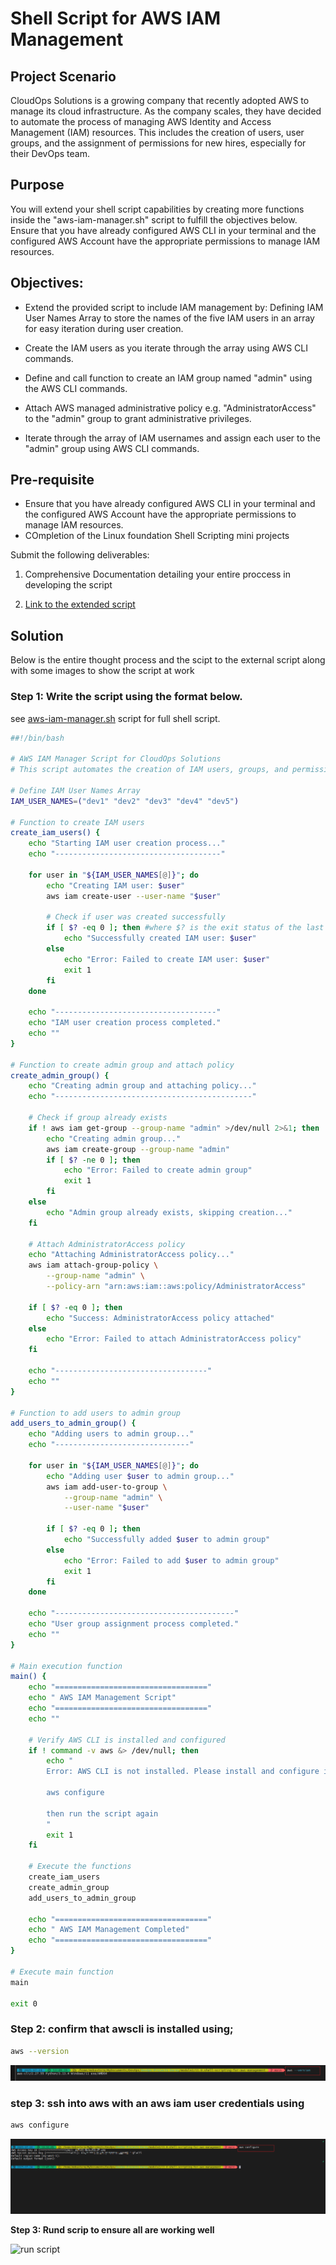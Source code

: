#  Shell Script for AWS IAM Management

## Project Scenario

CloudOps Solutions is a growing company that recently adopted AWS to manage its cloud infrastructure. As the company scales, they have decided to automate the process of managing AWS Identity and Access Management (IAM) resources. This includes the creation of users, user groups, and the assignment of permissions for new hires, especially for their DevOps team.

## Purpose

You will extend your shell script capabilities by creating more functions inside the "aws-iam-manager.sh" script to fulfill the objectives below. Ensure that you have already configured AWS CLI in your terminal and the configured AWS Account have the appropriate permissions to manage IAM resources.

## Objectives:
- Extend the provided script to include IAM management by:  Defining IAM User Names Array to store the names of the five IAM users in an array for easy iteration during user creation.  

- Create the IAM users as you iterate through the array using AWS CLI commands.  

- Define and call function to create an IAM group named "admin" using the AWS CLI commands.  

- Attach AWS managed administrative policy e.g. "AdministratorAccess" to the "admin" group to grant administrative privileges.  

- Iterate through the array of IAM usernames and assign each user to the "admin" group using AWS CLI commands.

## Pre-requisite

- Ensure that you have already configured AWS CLI in your terminal and the configured AWS Account have the appropriate permissions to manage IAM resources.
- COmpletion of the Linux foundation Shell Scripting mini projects

Submit the following deliverables:

1. Comprehensive Documentation detailing your entire proccess in developing the script

2. [Link to the extended script](aw-iam-manager.sh)


## Solution

Below is the entire thought process and the scipt to the external script along with some images to show the script at work

### Step 1: Write the script using the format below. 
see [aws-iam-manager.sh](aw-iam-manager.sh) script for full shell script.

```bash
##!/bin/bash

# AWS IAM Manager Script for CloudOps Solutions
# This script automates the creation of IAM users, groups, and permissions

# Define IAM User Names Array
IAM_USER_NAMES=("dev1" "dev2" "dev3" "dev4" "dev5")

# Function to create IAM users
create_iam_users() {
    echo "Starting IAM user creation process..."
    echo "-------------------------------------"
    
    for user in "${IAM_USER_NAMES[@]}"; do
        echo "Creating IAM user: $user"
        aws iam create-user --user-name "$user"
        
        # Check if user was created successfully
        if [ $? -eq 0 ]; then #where $? is the exit status of the last command
            echo "Successfully created IAM user: $user"
        else
            echo "Error: Failed to create IAM user: $user"
            exit 1
        fi
    done
    
    echo "------------------------------------"
    echo "IAM user creation process completed."
    echo ""
}

# Function to create admin group and attach policy
create_admin_group() {
    echo "Creating admin group and attaching policy..."
    echo "--------------------------------------------"
    
    # Check if group already exists
    if ! aws iam get-group --group-name "admin" >/dev/null 2>&1; then
        echo "Creating admin group..."
        aws iam create-group --group-name "admin"
        if [ $? -ne 0 ]; then
            echo "Error: Failed to create admin group"
            exit 1
        fi
    else
        echo "Admin group already exists, skipping creation..."
    fi
    
    # Attach AdministratorAccess policy
    echo "Attaching AdministratorAccess policy..."
    aws iam attach-group-policy \
        --group-name "admin" \
        --policy-arn "arn:aws:iam::aws:policy/AdministratorAccess"
        
    if [ $? -eq 0 ]; then
        echo "Success: AdministratorAccess policy attached"
    else
        echo "Error: Failed to attach AdministratorAccess policy"
    fi
    
    echo "----------------------------------"
    echo ""
}

# Function to add users to admin group
add_users_to_admin_group() {
    echo "Adding users to admin group..."
    echo "------------------------------"
    
    for user in "${IAM_USER_NAMES[@]}"; do
        echo "Adding user $user to admin group..."
        aws iam add-user-to-group \
            --group-name "admin" \
            --user-name "$user"
            
        if [ $? -eq 0 ]; then
            echo "Successfully added $user to admin group"
        else
            echo "Error: Failed to add $user to admin group"
            exit 1
        fi
    done
    
    echo "----------------------------------------"
    echo "User group assignment process completed."
    echo ""
}

# Main execution function
main() {
    echo "=================================="
    echo " AWS IAM Management Script"
    echo "=================================="
    echo ""
    
    # Verify AWS CLI is installed and configured
    if ! command -v aws &> /dev/null; then
        echo "
        Error: AWS CLI is not installed. Please install and configure it first wuith the following command: 
        
        aws configure

        then run the script again
        "
        exit 1
    fi
    
    # Execute the functions
    create_iam_users
    create_admin_group
    add_users_to_admin_group
    
    echo "=================================="
    echo " AWS IAM Management Completed"
    echo "=================================="
}

# Execute main function
main

exit 0
```
### Step 2: confirm that awscli is installed using;

```bash
aws --version
```

![alt text](image-1.png)

### step 3: ssh into aws with an aws iam user credentials using

```bash
aws configure
```

![alt text](image.png)

**Step 3: Rund scrip to ensure all are working well**

![run script]()